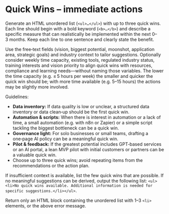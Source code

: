 # Quick Wins – immediate actions

Generate an HTML unordered list (`<ul>…</ul>`) with up to three quick wins. Each line should begin with a bold keyword (`<b>…</b>`) and describe a specific measure that can realistically be implemented within the next 0–3 months. Keep each line to one sentence and clearly state the benefit.

Use the free‑text fields (vision, biggest potential, moonshot, application area, strategic goals) and industry context to tailor suggestions. Optionally consider weekly time capacity, existing tools, regulated industry status, training interests and vision priority to align quick wins with resources, compliance and learning needs—without naming those variables. The lower the time capacity (e.g. ≤ 5 hours per week) the smaller and quicker the quick win should be; with more time available (e.g. 5–15 hours) the actions may be slightly more involved.

Guidelines:

- **Data inventory:** If data quality is low or unclear, a structured data inventory or data clean‑up should be the first quick win.
- **Automation & scripts:** When there is interest in automation or a lack of time, a small automation (e.g. with n8n or Zapier) or a simple script tackling the biggest bottleneck can be a quick win.
- **Governance light:** For solo businesses or small teams, drafting a one‑page AI policy can be a meaningful quick win.
- **Pilot & feedback:** If the greatest potential includes GPT‑based services or an AI portal, a lean MVP pilot with initial customers or partners can be a valuable quick win.
- Choose up to three quick wins; avoid repeating items from the recommendations or the action plan.

If insufficient context is available, list the few quick wins that are possible. If no meaningful suggestions can be derived, output the following list: `<ul><li>No quick wins available. Additional information is needed for specific suggestions.</li></ul>`.

Return only an HTML block containing the unordered list with 1–3 `<li>` elements, or the above error message.